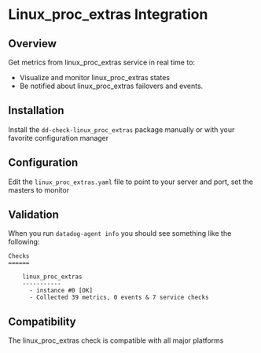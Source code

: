 # Linux_proc_extras Integration

## Overview

Get metrics from linux_proc_extras service in real time to:

* Visualize and monitor linux_proc_extras states
* Be notified about linux_proc_extras failovers and events.

## Installation

Install the `dd-check-linux_proc_extras` package manually or with your favorite configuration manager

## Configuration

Edit the `linux_proc_extras.yaml` file to point to your server and port, set the masters to monitor

## Validation

When you run `datadog-agent info` you should see something like the following:

    Checks
    ======

        linux_proc_extras
        -----------
          - instance #0 [OK]
          - Collected 39 metrics, 0 events & 7 service checks

## Compatibility

The linux_proc_extras check is compatible with all major platforms
